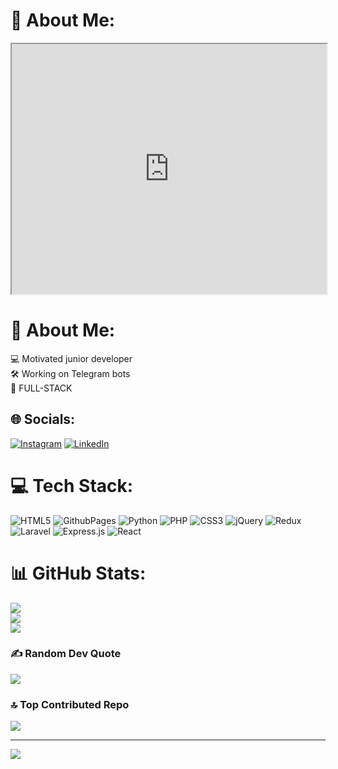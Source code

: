 # 💫 About Me:
<iframe src="https://lottie.host/embed/78665e5c-3adf-43a3-9338-cc0e8e2a6d85/hDGXPcxxQu.json" width="100%" height="400"></iframe>


# 💫 About Me:
💻 Motivated junior developer<br>🛠️ Working on Telegram bots<br>🎯 FULL-STACK<br>


## 🌐 Socials:
[![Instagram](https://img.shields.io/badge/Instagram-%23E4405F.svg?logo=Instagram&logoColor=white)](https://instagram.com/oussamakhm) [![LinkedIn](https://img.shields.io/badge/LinkedIn-%230077B5.svg?logo=linkedin&logoColor=white)](https://linkedin.com/in/oussama-elkhamlichi-54ba3a223) 

# 💻 Tech Stack:
![HTML5](https://img.shields.io/badge/html5-%23E34F26.svg?style=for-the-badge&logo=html5&logoColor=white) ![GithubPages](https://img.shields.io/badge/github%20pages-121013?style=for-the-badge&logo=github&logoColor=white) ![Python](https://img.shields.io/badge/python-3670A0?style=for-the-badge&logo=python&logoColor=ffdd54) ![PHP](https://img.shields.io/badge/php-%23777BB4.svg?style=for-the-badge&logo=php&logoColor=white) ![CSS3](https://img.shields.io/badge/css3-%231572B6.svg?style=for-the-badge&logo=css3&logoColor=white) ![jQuery](https://img.shields.io/badge/jquery-%230769AD.svg?style=for-the-badge&logo=jquery&logoColor=white) ![Redux](https://img.shields.io/badge/redux-%23593d88.svg?style=for-the-badge&logo=redux&logoColor=white) ![Laravel](https://img.shields.io/badge/laravel-%23FF2D20.svg?style=for-the-badge&logo=laravel&logoColor=white) ![Express.js](https://img.shields.io/badge/express.js-%23404d59.svg?style=for-the-badge&logo=express&logoColor=%2361DAFB) ![React](https://img.shields.io/badge/react-%2320232a.svg?style=for-the-badge&logo=react&logoColor=%2361DAFB)
# 📊 GitHub Stats:
![](https://github-readme-stats.vercel.app/api?username=OussamaElkamlichi&theme=date_night&hide_border=true&include_all_commits=true&count_private=true)<br/>
![](https://github-readme-streak-stats.herokuapp.com/?user=OussamaElkamlichi&theme=date_night&hide_border=true)<br/>
![](https://github-readme-stats.vercel.app/api/top-langs/?username=OussamaElkamlichi&theme=date_night&hide_border=true&include_all_commits=true&count_private=true&layout=compact)

### ✍️ Random Dev Quote
![](https://quotes-github-readme.vercel.app/api?type=vetical&theme=merko)

### 🔝 Top Contributed Repo
![](https://github-contributor-stats.vercel.app/api?username=OussamaElkamlichi&limit=5&theme=dark&combine_all_yearly_contributions=true)

---
[![](https://visitcount.itsvg.in/api?id=OussamaElkamlichi&icon=0&color=0)](https://visitcount.itsvg.in)

<!-- Proudly created with GPRM ( https://gprm.itsvg.in ) -->
